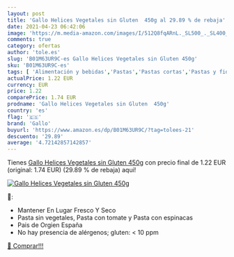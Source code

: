 ```yaml
---
layout: post
title: 'Gallo Helices Vegetales sin Gluten  450g al 29.89 % de rebaja'
date: 2021-04-23 06:42:06
image: 'https://m.media-amazon.com/images/I/512Q8fqARnL._SL500_._SL400_.jpg'
comments: true
category: ofertas
author: 'tole.es'
slug: 'B01M63UR9C-es Gallo Helices Vegetales sin Gluten 450g'
sku: 'B01M63UR9C-es'
tags: [ 'Alimentación y bebidas','Pastas','Pastas cortas','Pastas y fideos','gallo','gluten','sin', ]
actualPrice: 1.22 EUR
currency: EUR
price: 1.22
comparePrice: 1.74 EUR
prodname: 'Gallo Helices Vegetales sin Gluten  450g'
country: 'es'
flag: '🇪🇸'
brand: 'Gallo'
buyurl: 'https://www.amazon.es/dp/B01M63UR9C/?tag=tolees-21'
descuento: '29.89'
average: '4.72142857142857'
---
```


Tienes [Gallo Helices Vegetales sin Gluten  450g](https://www.amazon.es/dp/B01M63UR9C/?tag=tolees-21) con precio final de  1.22 EUR (original: 1.74 EUR) (29.89 %  de rebaja) aqui!

[![Gallo Helices Vegetales sin Gluten  450g](https://m.media-amazon.com/images/I/512Q8fqARnL._SL500_._SL400_.jpg)](https://www.amazon.es/dp/B01M63UR9C/?tag=tolees-21)

🔎:

- Mantener En Lugar Fresco Y Seco
- Pasta sin vegetales, Pasta con tomate y Pasta con espinacas
- Pais de Orgien España
- No hay presencia de alérgenos; gluten: < 10 ppm

[🛒 Comprar!!!](https://www.amazon.es/dp/B01M63UR9C/?tag=tolees-21)
